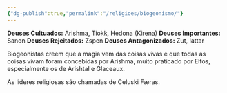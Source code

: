 ```yaml
---
{"dg-publish":true,"permalink":"/religioes/biogeonismo/"}
---
```


 __Deuses Cultuados:__ Arishma, Tiokk, Hedona (Kirena)
 __Deuses Importantes:__ Sanon
 __Deuses Rejeitados:__ Zspen
 __Deuses Antagonizados:__ Zut, Iattar

Biogeonistas creem que a magia vem das coisas vivas e que todas as coisas vivam foram concebidas por Arishma, muito praticado por Elfos, especialmente os de Arishtal e Glaceaux. 

As lideres religiosas são chamadas de Celuski Færas.
